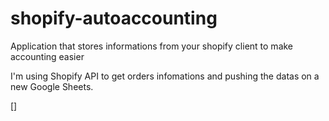 # shopify-autoaccounting
Application that stores informations from your shopify client to make accounting easier

I'm using Shopify API to get orders infomations and pushing the datas on a new Google Sheets.

[]
